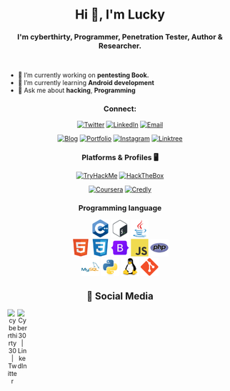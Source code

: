 <h1 align="center">Hi 👋, I'm Lucky </h1>
<h3 align="center">I'm cyberthirty, Programmer, Penetration Tester, Author & Researcher.</h3><br>

- 🔭 I’m currently working on **pentesting Book.**
- 🌱 I’m currently learning **Android development**
- 💬 Ask me about **hacking**, **Programming**

<div align="center">
<h3>Connect:</h3>
     
  [![Twitter](https://img.shields.io/twitter/follow/cyberthirty30?logo=twitter&style=for-the-badge)](https://twitter.com/cyberthirty30)
  [![LinkedIn](https://img.shields.io/badge/Connect%20on%20LinkedIn-%230077B5?logo=linkedin&logoColor=white&style=for-the-badge)](https://www.linkedin.com/in/cyber30/)
  [![Email](https://img.shields.io/badge/Email-%23D14836?logo=gmail&logoColor=white&style=for-the-badge)](mailto:cyberluck@protonmail.com)
  
  [![Blog](https://img.shields.io/badge/Blog-%23FF5722?logo=blogger&logoColor=white&style=for-the-badge)](https://cyberthirtysec.blogspot.com)
  [![Portfolio](https://img.shields.io/badge/Portfolio-%23000000?logo=github&logoColor=white&style=for-the-badge)](https://cyberthirty.github.io/)
  [![Instagram](https://img.shields.io/badge/Instagram-%23E4405F?logo=instagram&logoColor=white&style=for-the-badge)](https://instagram.com/cyber30)
  [![Linktree](https://img.shields.io/badge/Linktree-%23334D92?logo=linktree&logoColor=white&style=for-the-badge)](https://linktr.ee/cyber30)

<h3>Platforms & Profiles 🖥️</h3>

  [![TryHackMe](https://img.shields.io/badge/TryHackMe-%23000000?logo=tryhackme&logoColor=white&style=for-the-badge)](https://tryhackme.com/p/cyber30)
  [![HackTheBox](https://img.shields.io/badge/HackTheBox-%23000000?logo=hackthebox&logoColor=white&style=for-the-badge)](https://app.hackthebox.com/profile/1751803)
  
  [![Coursera](https://img.shields.io/badge/Coursera-%23000000?logo=coursera&logoColor=white&style=for-the-badge)](https://www.coursera.org/learner/lucky-ngabuh/)
  [![Credly](https://img.shields.io/badge/Credly-%23FF6F61?logo=credly&logoColor=white&style=for-the-badge)](https://www.credly.com/users/lucky-ngabuh)
  
  <!--- 
  <a href="https://www.amazon.com/dp/B0000C4M4T" target="_blank" style="text-decoration:none;">
    <img src="https://img.shields.io/badge/Buy%20on%20Amazon-%23FF9900?logo=amazon&logoColor=white&style=for-the-badge" alt="Buy on Amazon"/>
  </a> 
  ---->
</div>

<h3 align="center">Programming language</h3>
<p align="center">
  <a href="https://cplusplus.com/" target="_blank" rel="noreferrer" style="text-decoration:none;">
    <img src="https://raw.githubusercontent.com/devicons/devicon/master/icons/cplusplus/cplusplus-original.svg" alt="cplusplus" width="40" height="40"/>
  </a>
  <a href="https://shellscript.sh/" target="_blank" rel="noreferrer" style="text-decoration:none;">
    <img src="https://raw.githubusercontent.com/devicons/devicon/master/icons/bash/bash-original.svg" alt="shell-script" width="40" height="40"/>
  </a>
  <a href="https://www.java.com" target="_blank" style="text-decoration:none;">
    <img src="https://raw.githubusercontent.com/devicons/devicon/master/icons/java/java-original.svg" alt="java" width="40" height="40"/>
  </a><br>
  <a href="https://html.com/html5/" target="_blank" rel="noreferrer" style="text-decoration:none;">
    <img src="https://raw.githubusercontent.com/devicons/devicon/master/icons/html5/html5-original.svg" alt="html5" width="40" height="40"/>
  </a>
  <a href="https://css3.com/" target="_blank" rel="noreferrer" style="text-decoration:none;">
    <img src="https://raw.githubusercontent.com/devicons/devicon/master/icons/css3/css3-original.svg" alt="css3" width="40" height="40"/>
  </a>
  <a href="https://bootstrap.com/" target="_blank" rel="noreferrer" style="text-decoration:none;">
    <img src="https://raw.githubusercontent.com/devicons/devicon/master/icons/bootstrap/bootstrap-original.svg" alt="bootstrap" width="40" height="40"/>
  </a>
  <a href="https://www.javascript.com/" target="_blank" rel="noreferrer" style="text-decoration:none;">
    <img src="https://raw.githubusercontent.com/devicons/devicon/master/icons/javascript/javascript-original.svg" alt="javascript" width="40" height="40"/>
  </a>
  <a href="https://www.php.net/" target="_blank" rel="noreferrer" style="text-decoration:none;">
    <img src="https://raw.githubusercontent.com/devicons/devicon/master/icons/php/php-original.svg" alt="php" width="40" height="40"/>
  </a><br>
  <a href="https://www.mysql.com/" target="_blank" rel="noreferrer" style="text-decoration:none;">
    <img src="https://raw.githubusercontent.com/devicons/devicon/master/icons/mysql/mysql-original-wordmark.svg" alt="mysql" width="40" height="40"/>
  </a>
  <a href="https://www.python.org/" target="_blank" rel="noreferrer" style="text-decoration:none;">
    <img src="https://raw.githubusercontent.com/devicons/devicon/master/icons/python/python-original.svg" alt="python" width="40" height="40"/>
  </a>
  <a href="https://www.linux.org/" target="_blank" style="text-decoration:none;">
    <img src="https://raw.githubusercontent.com/devicons/devicon/master/icons/linux/linux-original.svg" alt="linux" width="40" height="40"/>
  </a>
  <a href="https://git-scm.com/" target="_blank" style="text-decoration:none;">
    <img src="https://raw.githubusercontent.com/devicons/devicon/master/icons/git/git-original.svg" alt="git" width="40" height="40"/>
  </a>
</p>

<div align="center">
 
## 🤳 Social Media
[<img align="left" alt="cyberthirty30 | Twitter" width="22px" src="https://cdn.jsdelivr.net/npm/simple-icons@v3/icons/twitter.svg" style="text-decoration:none;" />][twitter]
[<img align="left" alt="Cyber30 | LinkedIn" width="22px" src="https://cdn.jsdelivr.net/npm/simple-icons@v3/icons/linkedin.svg" style="text-decoration:none;" />][linkedin]

[twitter]: https://twitter.com/cyberthirty30
[linkedin]: https://linkedin.com/in/cyber30

</div>
<!--
**cyberthirty/cyberthirty** is a ✨ _special_ ✨ repository because its `README.md` (this file) appears on your GitHub profile.

Here are some ideas to get you started:

- 🔭 I’m currently working on ...
- 🌱 I’m currently learning ...
- 👯 I’m looking to collaborate on ...
- 🤔 I’m looking for help with ...
- 💬 Ask me about ...
- 📫 How to reach me: ...
- 😄 Pronouns: ...
- ⚡ Fun fact: ...
-->
